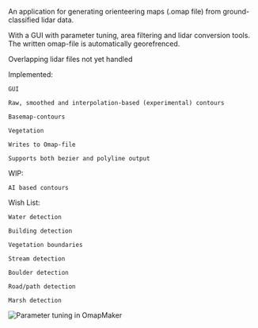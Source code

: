 An application for generating orienteering maps (.omap file) from ground-classified lidar data.

With a GUI with parameter tuning, area filtering and lidar conversion tools.
The written omap-file is automatically georefrenced.

Overlapping lidar files not yet handled

Implemented:

    GUI

    Raw, smoothed and interpolation-based (experimental) contours

    Basemap-contours

    Vegetation

    Writes to Omap-file

    Supports both bezier and polyline output

WIP:

    AI based contours

Wish List:

    Water detection

    Building detection

    Vegetation boundaries

    Stream detection

    Boulder detection

    Road/path detection

    Marsh detection


![Parameter tuning in OmapMaker](./docs/omapmaker.png)